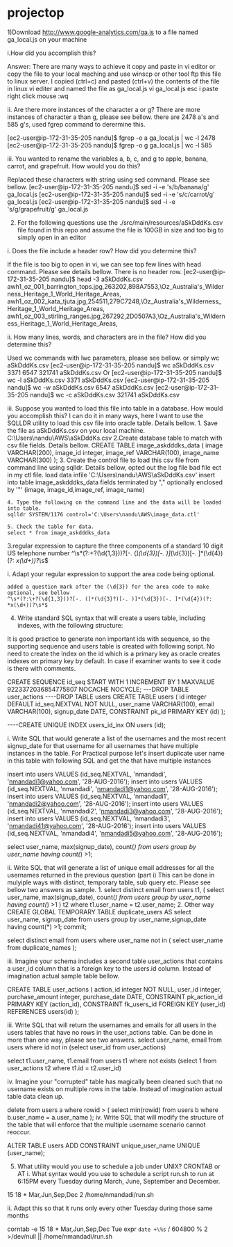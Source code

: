 # projectop


1)Download http://www.google-analytics.com/ga.js to a file named ga_local.js on your machine

i.How did you accomplish this?

Answer:  There are many ways to achieve it copy and paste in vi editor or copy the file to your local maching and use winscp or other tool ftp this file to linux server.
I copied (ctrl+c) and pasted (ctrl+v) the contents of the file in linux vi editer and named the file as ga_local.js
vi ga_local.js
esc i
paste right click mouse
:wq

ii. Are there more instances of the character a or g?
There are more instances of character a than g, please see bellow. there are 2478 a's and  585 g's, used fgrep command to derermine this.

[ec2-user@ip-172-31-35-205 nandu]$ fgrep -o a ga_local.js | wc -l
2478
[ec2-user@ip-172-31-35-205 nandu]$ fgrep -o g ga_local.js | wc -l
585

iii. You wanted to rename the variables a, b, c, and g to apple, banana, carrot, and grapefruit. How would you do this?

Replaced these characters with string using sed command. Please see bellow.
[ec2-user@ip-172-31-35-205 nandu]$ sed -i -e 's/b/banana/g' ga_local.js
[ec2-user@ip-172-31-35-205 nandu]$ sed -i -e 's/c/carrot/g' ga_local.js
[ec2-user@ip-172-31-35-205 nandu]$ sed -i -e 's/g/grapefruit/g' ga_local.js

2. For the following questions use the ./src/main/resources/aSkDddKs.csv file found in this repo and assume the file is 100GB in size 
and too big to simply open in an editor

i. Does the file include a header row? How did you determine this?

If the file is too big to open in vi, we can see top few lines with head command.  Please see details bellow.  There is no header row.
[ec2-user@ip-172-31-35-205 nandu]$ head -3 aSkDddKs.csv
awh1_oz_001_barrington_tops.jpg,263202,898A7553,\Oz_Australia's_Wilderness_Heritage_1_World_Heritage_Areas\,
awh1_oz_002_kata_tjuta.jpg,254511,279C7248,\Oz_Australia's_Wilderness_Heritage_1_World_Heritage_Areas\,
awh1_oz_003_stirling_ranges.jpg,267292,2D0507A3,\Oz_Australia's_Wilderness_Heritage_1_World_Heritage_Areas\,

ii. How many lines, words, and characters are in the file? How did you determine this?

Used wc commands with lwc parameters, please see bellow. or simply wc aSkDddKs.csv
[ec2-user@ip-172-31-35-205 nandu]$ wc aSkDddKs.csv
  3371   6547 321741 aSkDddKs.csv
Or
[ec2-user@ip-172-31-35-205 nandu]$ wc -l aSkDddKs.csv
3371 aSkDddKs.csv
[ec2-user@ip-172-31-35-205 nandu]$ wc -w aSkDddKs.csv
6547 aSkDddKs.csv
[ec2-user@ip-172-31-35-205 nandu]$ wc -c aSkDddKs.csv
321741 aSkDddKs.csv

iii. Suppose you wanted to load this file into table in a database. How would you accomplish this?
I can do it in many ways, here I want to use the SQLLDR utility to load this csv file into oracle table. Details bellow.
	1.  Save the file as aSkDddKs.csv on your local machine.
	C:\Users\nandu\AWS\aSkDddKs.csv
	2.Create database table to match with csv file fields. Details bellow.
	CREATE TABLE image_askdddks_data
	(
	image  VARCHAR(200),
	image_id integer,
	image_ref VARCHAR(100),
	image_name VARCHAR(300)
	);
	3. Create the control file to load this csv file from command line using sqlldr. Details bellow, opted out the log file bad file ect in my ctl file. 
	load data
	infile 'C:\Users\nandu\AWS\aSkDddKs.csv'
	insert into table image_askdddks_data
	fields terminated by "," optionally enclosed by '"'
	(image, image_id,image_ref, image_name)

	4. Type the following on the command line and the data will be loaded into table.
	sqlldr SYSTEM/1176 control='C:\Users\nandu\AWS\image_data.ctl'

	5. Check the table for data.
	select * from image_askdddks_data
	
	
3.regular expression to capture the three components of a standard 10 digit US telephone number
	^\s*(?:\+?(\d{1,3}))?[-. (]*(\d{3})[-. )]*(\d{3})[-. ]*(\d{4})(?: *x(\d+))?\s*$
	
i. Adapt your regular expression to support the area code being optional.

	added a question mark after the (\d{3}) for the area code to make optional, see bellow
	^\s*(?:\+?(\d{1,3}))?[-. (]*(\d{3}?)[-. )]*(\d{3})[-. ]*(\d{4})(?: *x(\d+))?\s*$

4. Write standard SQL syntax that will create a users table, including indexes, with the following structure:

It is good practice to generate non important ids with sequence, so the supporting sequence and users table is created with following script.
No need to create the Index on the id which is a primary key as oracle creates indexes on primary key by default.  In case if examiner wants to see 
it code is there with comments.

CREATE SEQUENCE id_seq
  START WITH 1
  INCREMENT BY 1
  MAXVALUE 9223372036854775807
  NOCACHE
  NOCYCLE;
---DROP TABLE user_actions
----DROP TABLE users
CREATE TABLE users
(
  id integer DEFAULT id_seq.NEXTVAL NOT NULL,
  user_name VARCHAR(100),
  email VARCHAR(100),
  signup_date DATE,
  CONSTRAINT pk_id PRIMARY KEY (id)
);

----CREATE UNIQUE INDEX users_id_inx ON users (id);

i. Write SQL that would generate a list of the usernames and the most recent signup_date for that username for all usernames that have 
multiple instances in the table.
For Practical purpose let's insert duplicate user name in this table with following SQL and get the that have 
multiple instances

insert into users VALUES (id_seq.NEXTVAL, 'nmandadi', 'nmandadi1@yahoo.com', '28-AUG-2016');
insert into users VALUES (id_seq.NEXTVAL, 'nmandadi', 'nmandadi1@yahoo.com', '28-AUG-2016');
insert into users VALUES (id_seq.NEXTVAL, 'nmandadi1', 'nmandadi2@yahoo.com', '28-AUG-2016');
insert into users VALUES (id_seq.NEXTVAL, 'nmandadi2', 'nmandadi3@yahoo.com', '28-AUG-2016');
insert into users VALUES (id_seq.NEXTVAL, 'nmandadi3', 'nmandadi41@yahoo.com', '28-AUG-2016');
insert into users VALUES (id_seq.NEXTVAL, 'nmandadi4', 'nmandadi5@yahoo.com', '28-AUG-2016');


select user_name, max(signup_date), count(*)
from users
group by user_name
having count(*) >1;

ii.  Write SQL that will generate a list of unique email addresses for all the usernames returned in the previous question (part i)
This can be done in mulyiple ways with distinct, temporary table, sub query etc.  Please see bellow two answers as sample.
1.
select distinct email from users t1,
(
select user_name, max(signup_date), count(*)
from users
group by user_name
having count(*) >1
) t2
where t1.user_name = t2.user_name;
2. Other way
CREATE GLOBAL TEMPORARY TABLE duplicate_users AS
select user_name, signup_date
from users
group by user_name,signup_date
having count(*) >1;
commit;

select distinct email from users
where user_name not in
(
select user_name 
from duplicate_names
);

iii.
Imagine your schema includes a second table user_actions that contains a user_id column that is a foreign key to the users.id column.
Instead of imagination actual sample table bellow.


CREATE TABLE user_actions
(
  action_id integer NOT NULL,
  user_id integer,
  purchase_amount integer,
  purchase_date DATE,
  CONSTRAINT pk_action_id PRIMARY KEY (action_id),
  CONSTRAINT fk_users_id FOREIGN KEY (user_id)
  REFERENCES users(id)
);

iii. Write SQL that will return the usernames and emails for all users in the users tables that have no rows in the user_actions table.
Can be done in more than one way, please see two answers.
select user_name, email
from users
where id not in
(select user_id from user_actions)

select t1.user_name, t1.email
from users t1
where not exists
(select 1 from user_actions t2 where t1.id = t2.user_id)

iv.  Imagine your "corrupted" table has magically been cleaned such that no username exists on multiple rows in the table. 
Instead of imagination actual table data clean up.

delete from users a
where rowid >
(
  select min(rowid) from users b
  where b.user_name = a.user_name
);
iv.  Write SQL that will modify the structure of the table that will enforce that the multiple username scenario cannot reoccur.

ALTER TABLE users
ADD CONSTRAINT unique_user_name UNIQUE (user_name);

5. What utility would you use to schedule a job under UNIX?
CRONTAB or AT
i. What syntax would you use to schedule a script run.sh to run at 6:15PM every Tuesday during March, June, September and December.

15 18 * Mar,Jun,Sep,Dec 2 /home/nmandadi/run.sh

ii. Adapt this so that it runs only every other Tuesday during those same months

 corntab -e
15 18 * Mar,Jun,Sep,Dec Tue expr `date +\%s` / 604800 \% 2 >/dev/null || /home/nmandadi/run.sh

